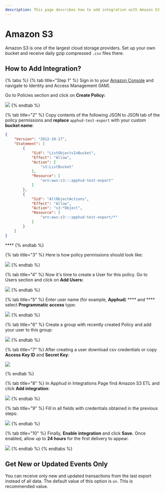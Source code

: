 ```yaml
---
description: This page describes how to add integration with Amazon S3 storage
---
```


# Amazon S3

Amazon S3 is one of the largest cloud storage providers. Set up your own bucket and receive daily gzip compressed `.csv` files there.

## How to Add Integration?

{% tabs %}
{% tab title="Step 1" %}
Sign in to your [Amazon Console](https://console.aws.amazon.com) and navigate to Identity and Access Management (IAM).

Go to Policies section and click on **Create Policy:**

![](../../.gitbook/assets/s3-8.png)
{% endtab %}

{% tab title="2" %}
Copy contents of the following JSON to JSON tab of the policy permissions and **replace** `apphud-test-export` with your custom **bucket name**:

```json
{
    "Version": "2012-10-17",
    "Statement": [
        {
            "Sid": "ListObjectsInBucket",
            "Effect": "Allow",
            "Action": [
                "s3:ListBucket"
            ],
            "Resource": [
                "arn:aws:s3:::apphud-test-export"
            ]
        },
        {
            "Sid": "AllObjectActions",
            "Effect": "Allow",
            "Action": "s3:*Object",
            "Resource": [
                "arn:aws:s3:::apphud-test-export/*"
            ]
        }
    ]
}
```

&#x20;****&#x20;
{% endtab %}

{% tab title="3" %}
Here is how policy permissions should look like:

![](../../.gitbook/assets/s3-4.png)
{% endtab %}

{% tab title="4" %}
Now it's time to create a User for this policy. Go to Users section and click on **Add Users:**

![](../../.gitbook/assets/s3-9.png)
{% endtab %}

{% tab title="5" %}
Enter user name (for example, **Apphud**) **** and **** select **Programmatic access** type:

![](../../.gitbook/assets/s3-5.png)
{% endtab %}

{% tab title="6" %}
Create a group with recently created Policy and add your user to this group:

![](../../.gitbook/assets/s3-7.png)
{% endtab %}

{% tab title="7" %}
After creating a user download csv credentials or copy **Access Key ID** and **Secret Key**:

![](../../.gitbook/assets/s3-6.png)


{% endtab %}

{% tab title="8" %}
In Apphud in Integrations Page find Amazon S3 ETL and click **Add integration**:

![](../../.gitbook/assets/s3-1.png)
{% endtab %}

{% tab title="9" %}
Fill in all fields with credentials obtained in the previous steps:

![](../../.gitbook/assets/s3-2.png)
{% endtab %}

{% tab title="10" %}
Finally, **Enable** **integration** and click **Save.** Once enabled, allow up to **24 hours** for the first delivery to appear.

![](../../.gitbook/assets/s3-3.png)
{% endtab %}
{% endtabs %}

## Get New or Updated Events Only

You can receive only new and updated transactions from the last export instead of all data. The default value of this option is `on`. This is recommended value.&#x20;
